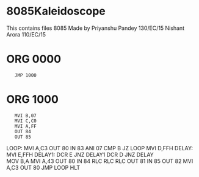 # 8085Kaleidoscope
This contains files 8085 
Made by 
Priyanshu Pandey 130/EC/15
Nishant Arora 110/EC/15

# ORG 0000
	   JMP 1000
# ORG 1000
	   MVI B,07
	   MVI C,C0
	   MVI A,FF
	   OUT 84
	   OUT 85

LOOP:	   MVI A,C3
	   OUT 80
	   IN 83
	   ANI 07
	   CMP B
	   JZ LOOP
           MVI D,FFH
DELAY:     MVI E,FFH
DELAY1:    DCR E
           JNZ DELAY1
           DCR D
           JNZ DELAY            
	   MOV B,A
	   MVI A,43
	   OUT 80
	   IN 84
	   RLC
	   RLC
	   RLC
	   OUT 81
	   IN 85
	   OUT 82
	   MVI A,C3
	   OUT 80
	   JMP LOOP
	   HLT

